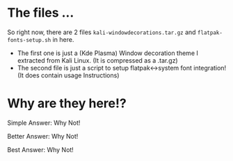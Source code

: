 # The files ...
So right now, there are 2 files `kali-windowdecorations.tar.gz` and `flatpak-fonts-setup.sh` in here.
- The first one is just a (Kde Plasma) Window decoration theme I extracted from Kali Linux. (It is compressed as a .tar.gz)
- The second file is just a script to setup flatpak<->system font integration! (It does contain usage Instructions)

# Why are they here!?
Simple Answer: Why Not!

Better Answer: Why Not!

Best Answer: Why Not!
